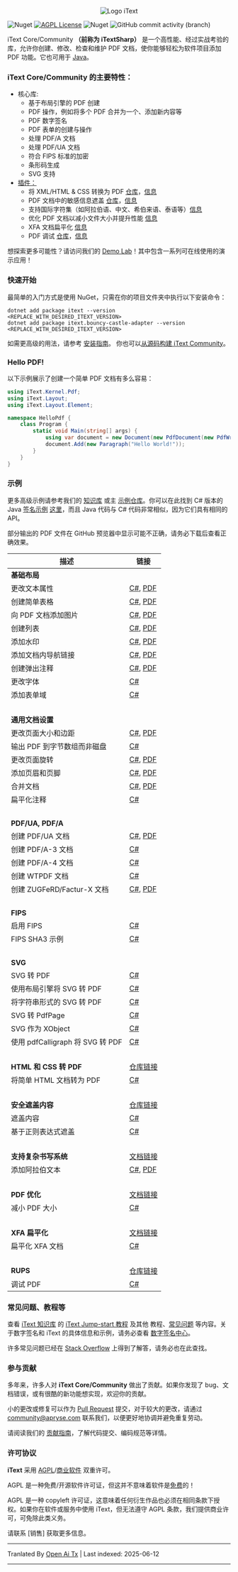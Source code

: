 <p align="center">
    <img src="https://raw.githubusercontent.com/itext/itext-dotnet/develop/assets/iText_Logo_Small.png" alt="Logo iText">
</p>

![Nuget](https://img.shields.io/nuget/v/itext7)
[![AGPL License](https://img.shields.io/badge/license-AGPL-blue.svg)](https://github.com/itext/itext7/blob/master/LICENSE.md)
![Nuget](https://img.shields.io/nuget/dt/itext7)
![GitHub commit activity (branch)](https://img.shields.io/github/commit-activity/m/itext/itext7-dotnet)

iText Core/Community **（前称为 iTextSharp）** 是一个高性能、经过实战考验的库，允许你创建、修改、检查和维护 PDF 文档，使你能够轻松为软件项目添加 PDF 功能。它也可用于 [Java](https://github.com/itext/itext7)。

### iText Core/Community 的主要特性：

* 核心库:
    * 基于布局引擎的 PDF 创建
    * PDF 操作，例如将多个 PDF 合并为一个、添加新内容等
    * PDF 数字签名
    * PDF 表单的创建与操作
    * 处理 PDF/A 文档
    * 处理 PDF/UA 文档
    * 符合 FIPS 标准的加密
    * 条形码生成
    * SVG 支持
* [插件：][all products]
    * 将 XML/HTML & CSS 转换为 PDF [仓库][pdfhtml]，[信息][pdfhtmlproduct]
    * PDF 文档中的敏感信息遮盖 [仓库][pdfsweep]，[信息][pdfsweepproduct]
    * 支持国际字符集（如阿拉伯语、中文、希伯来语、泰语等）[信息][calligraph]
    * 优化 PDF 文档以减小文件大小并提升性能 [信息][optimizer]
    * XFA 文档扁平化 [信息][xfa]
    * PDF 调试 [仓库][rups]，[信息][rupsproduct]

想探索更多可能性？请访问我们的 [Demo Lab](https://itextpdf.com/demos)！其中包含一系列可在线使用的演示应用！

### 快速开始

最简单的入门方式是使用 NuGet，只需在你的项目文件夹中执行以下安装命令：

```shell
dotnet add package itext --version <REPLACE_WITH_DESIRED_ITEXT_VERSION>
dotnet add package itext.bouncy-castle-adapter --version <REPLACE_WITH_DESIRED_ITEXT_VERSION>
```

如需更高级的用法，请参考
[安装指南](https://kb.itextpdf.com/home/it7kb/installation-guidelines)。
你也可以[从源码构建 iText Community][building]。

### Hello PDF!

以下示例展示了创建一个简单 PDF 文档有多么容易：

```csharp
using iText.Kernel.Pdf;
using iText.Layout;
using iText.Layout.Element;

namespace HelloPdf {
    class Program {
        static void Main(string[] args) {
            using var document = new Document(new PdfDocument(new PdfWriter("helloworld-pdf.pdf")));
            document.Add(new Paragraph("Hello World!"));
        }
    }
}
```

### 示例

更多高级示例请参考我们的 [知识库](https://kb.itextpdf.com/home/it7kb/examples) 或主
[示例仓库](https://github.com/itext/i7ns-samples)。你可以在此找到 C# 版本的
Java [签名示例](https://github.com/itext/i7js-signing-examples) [这里](https://github.com/itext/itext-publications-samples-dotnet/tree/develop/itext/itext.publications)，而且 Java 代码与 C# 代码非常相似，因为它们具有相同的 API。

部分输出的 PDF 文件在 GitHub 预览器中显示可能不正确，请务必下载后查看正确效果。

| 描述                                    | 链接                                                                                                                                                                                                                                                                                                   |
|-----------------------------------------|--------------------------------------------------------------------------------------------------------------------------------------------------------------------------------------------------------------------------------------------------------------------------------------------------------|
| **基础布局**                             |                                                                                                                                                                                                                                                                                                        |
| 更改文本属性                            | [C#](https://github.com/itext/itext-publications-samples-dotnet/blob/master/itext/itext.samples/itext/samples/sandbox/layout/ParagraphTextWithStyle.cs), [PDF](https://github.com/itext/itext-publications-samples-dotnet/blob/master/itext/itext.samples/cmpfiles/sandbox/layout/cmp_paragraphTextWithStyle.pdf)                                |
| 创建简单表格                            | [C#](https://github.com/itext/itext-publications-samples-dotnet/blob/master/itext/itext.samples/itext/samples/sandbox/tables/SimpleTable9.cs),  [PDF](https://github.com/itext/itext-publications-samples-dotnet/blob/master/itext/itext.samples/cmpfiles/sandbox/tables/cmp_simple_table9.pdf)                                                  |
| 向 PDF 文档添加图片                     | [C#](https://github.com/itext/itext-publications-samples-dotnet/blob/master/itext/itext.samples/itext/samples/sandbox/images/MultipleImages.cs), [PDF](https://github.com/itext/itext-publications-samples-dotnet/blob/master/itext/itext.samples/cmpfiles/sandbox/images/cmp_multiple_images.pdf)                                               |
| 创建列表                                | [C#](https://github.com/itext/itext-publications-samples-dotnet/blob/master/itext/itext.samples/itext/samples/sandbox/objects/NestedLists.cs), [PDF](https://github.com/itext/itext-publications-samples-dotnet/blob/master/itext/itext.samples/cmpfiles/sandbox/objects/cmp_nested_list.pdf)                                                    |                                                                                                                                                                                                      
| 添加水印                                | [C#](https://github.com/itext/itext-publications-samples-dotnet/blob/master/itext/itext.samples/itext/samples/sandbox/events/Watermarking.cs),  [PDF](https://github.com/itext/itext-publications-samples-dotnet/blob/master/itext/itext.samples/cmpfiles/sandbox/events/cmp_watermarkings.pdf)                                                  |
| 添加文档内导航链接                      | [C#](https://github.com/itext/itext-publications-samples-dotnet/blob/master/itext/itext.samples/itext/samples/sandbox/annotations/AddLinkAnnotation5.cs),  [PDF](https://github.com/itext/itext-publications-samples-dotnet/blob/master/itext/itext.samples/cmpfiles/sandbox/annotations/cmp_add_link_annotation5.pdf)                           |
| 创建弹出注释                            | [C#](https://github.com/itext/itext-publications-samples-dotnet/blob/master/itext/itext.samples/itext/samples/sandbox/annotations/MovePopup.cs),  [PDF](https://github.com/itext/itext-publications-samples-dotnet/blob/master/itext/itext.samples/cmpfiles/sandbox/annotations/cmp_move_popup.pdf)                                              |
| 更改字体                                | [C#](https://github.com/itext/itext-publications-samples-dotnet/blob/master/itext/itext.samples/itext/samples/sandbox/layout/ParagraphTextWithStyle.cs)                                                                                                                                                                     |
| 添加表单域                              | [C#](https://kb.itextpdf.com/home/it7kb/examples/forms-in-itext-core-8-0-0)                                                                                                                                                                                                                            |
 <br>                                      |                                                                                                                                                                                                                                                                                                        |
| **通用文档设置**                        |                                                                                                                                                                                                                                                                                                        |
| 更改页面大小和边距                      | [C#](https://github.com/itext/itext-publications-samples-dotnet/blob/master/itext/itext.samples/itext/samples/sandbox/layout/PageSizeAndMargins.cs),  [PDF](https://github.com/itext/itext-publications-samples-dotnet/blob/master/itext/itext.samples/cmpfiles/sandbox/layout/cmp_pageSizeAndMargins.pdf)                                       |
| 输出 PDF 到字节数组而非磁盘             | [C#](https://stackoverflow.com/a/67411657/10015628)                                                                                                                                                                                                                                                    |
| 更改页面旋转                            | [C#](https://github.com/itext/itext-publications-samples-dotnet/blob/master/itext/itext.samples/itext/samples/sandbox/events/PageRotation.cs),  [PDF](https://github.com/itext/itext-publications-samples-dotnet/blob/master/itext/itext.samples/cmpfiles/sandbox/events/cmp_page_rotation.pdf)                                                  |
| 添加页眉和页脚                          | [C#](https://github.com/itext/itext-publications-samples-dotnet/blob/master/itext/itext.samples/itext/samples/sandbox/events/TextFooter.cs),  [PDF](https://github.com/itext/itext-publications-samples-dotnet/blob/master/itext/itext.samples/cmpfiles/sandbox/events/cmp_text_footer.pdf)                                                      |
| 合并文档                                | [C#](https://github.com/itext/itext-publications-samples-dotnet/blob/master/itext/itext.samples/itext/samples/sandbox/merge/AddCover1.cs),  [PDF](https://github.com/itext/itext-publications-samples-dotnet/blob/master/itext/itext.samples/cmpfiles/sandbox/merge/cmp_add_cover.pdf)                                                           |
| 扁平化注释                              | [C#](https://kb.itextpdf.com/home/it7kb/examples/high-level-annotation-flattening)                                                                                                                                                                                                                     |
| <br>                                    |                                                                                                                                                                                                                                                                                                        |
| **PDF/UA, PDF/A**                       |                                                                                                                                                                                                                                                                                                        |
| 创建 PDF/UA 文档                        | [C#](https://github.com/itext/itext-publications-samples-dotnet/blob/master/itext/itext.samples/itext/samples/sandbox/pdfua/PdfUA.cs),  [PDF](https://github.com/itext/itext-publications-samples-dotnet/blob/master/itext/itext.samples/cmpfiles/sandbox/pdfua/cmp_pdf_ua.pdf)                                                                  |
| 创建 PDF/A-3 文档                       | [C#](https://github.com/itext/itext-publications-samples-dotnet/blob/master/itext/itext.samples/itext/samples/sandbox/pdfa/PdfA3.cs)                                                                                                                                                                                        |
| 创建 PDF/A-4 文档                       | [C#](https://github.com/itext/itext-publications-samples-dotnet/blob/master/itext/itext.samples/itext/samples/sandbox/pdfa/PdfA4.cs)                                                                                                                                                                   |
| 创建 WTPDF 文档                         | [C#](https://github.com/itext/itext-publications-samples-dotnet/blob/master/itext/itext.samples/itext/samples/sandbox/pdfua/Wtpdf.cs)                                                                                                                                                                  |
| 创建 ZUGFeRD/Factur-X 文档              | [C#](https://github.com/itext/itext-publications-samples-dotnet/blob/master/itext/itext.samples/itext/samples/sandbox/zugferd/BasicSample.cs), [PDF](https://github.com/itext/itext-publications-samples-dotnet/blob/master/itext/itext.samples/cmpfiles/sandbox/zugferd/cmp_invoice_with_zugferd.pdf) |
| <br>                                    |                                                                                                                                                                                                                                                                                                        |
| **FIPS**                                |                                                                                                                                                                                                                                                                                                        |
| 启用 FIPS                               | [C#](https://kb.itextpdf.com/home/it7kb/releases/release-itext-core-8-0-0/breaking-changes-for-itext-core-8-0-0/bouncy-castle-changes)                                                                                                                                                                 |
| FIPS SHA3 示例                          | [C#](https://kb.itextpdf.com/home/it7kb/examples/fips-sha3-examples-for-itext-core-8-0-0)                                                                                                                                                                                                              |
| <br>                                    |                                                                                                                                                                                                                                                                                                        |
| **SVG**                                 |                                                                                                                                                                                                                                                                                                        |
| SVG 转 PDF                              | [C#](https://github.com/itext/itext-publications-samples-dotnet/blob/master/itext/itext.samples/itext/samples/sandbox/svg/ConvertSvgToPdf.cs)                                                                                                                                                        |
| 使用布局引擎将 SVG 转 PDF               | [C#](https://github.com/itext/itext-publications-samples-dotnet/blob/master/itext/itext.samples/itext/samples/sandbox/svg/ConvertSvgToLayoutImage.cs)                                                                                                                                                |
| 将字符串形式的 SVG 转 PDF               | [C#](https://github.com/itext/itext-publications-samples-dotnet/blob/master/itext/itext.samples/itext/samples/sandbox/svg/ConvertSvgStringToPdf.cs)                                                                                                                                                  |
| SVG 转 PdfPage                          | [C#](https://github.com/itext/itext-publications-samples-dotnet/blob/master/itext/itext.samples/itext/samples/sandbox/svg/ConvertSvgToPdfPage.cs)                                                                                                                                                    |
| SVG 作为 XObject                        | [C#](https://github.com/itext/itext-publications-samples-dotnet/blob/master/itext/itext.samples/itext/samples/sandbox/svg/ConvertSvgToXObject.cs)                                                                                                                                                    |
| 使用 pdfCalligraph 将 SVG 转 PDF        | [C#](https://github.com/itext/itext-publications-samples-dotnet/blob/master/itext/itext.samples/itext/samples/sandbox/svg/ConvertSvgToPdfWithPdfCalligraph.cs)                                                                                                                                       |
| <br>                                    |                                                                                                                                                                                                                                                                                                        |
| **HTML 和 CSS 转 PDF**                  | [仓库链接](https://github.com/itext/i7j-pdfhtml)                                                                                                                                                                                                                                                      |
| 将简单 HTML 文档转为 PDF                | [C#](https://kb.itextpdf.com/home/it7kb/ebooks/itext-7-converting-html-to-pdf-with-pdfhtml)                                                                                                                                                                                                            |
| <br>                                    |                                                                                                                                                                                                                                                                                                        |
| **安全遮盖内容**                        | [仓库链接](https://github.com/itext/i7j-pdfsweep)                                                                                                                                                                                                                                                     |
| 遮盖内容                                | [C#](https://kb.itextpdf.com/home/it7kb/examples/removing-content-with-pdfsweep)                                                                                                                                                                                                                       |
| 基于正则表达式遮盖                      | [C#](https://itextpdf.com/products/pdf-redaction-pdfsweep)                                                                                                                                                                                                                                             |
| <br>                                    |                                                                                                                                                                                                                                                                                                        |
| **支持复杂书写系统**                    | [文档链接](https://itextpdf.com/products/pdfcalligraph)                                                                                                                                                                                                                                               |
| 添加阿拉伯文本                          | [C#](https://github.com/itext/itext-publications-samples-dotnet/blob/master/itext/itext.samples/itext/samples/sandbox/typography/arabic/ArabicWordSpacing.cs), [PDF](https://github.com/itext/itext-publications-samples-dotnet/blob/master/itext/itext.samples/cmpfiles/sandbox/typography/cmp_ArabicWordSpacing.pdf)                           |
| <br>                                    |                                                                                                                                                                                                                                                                                                        |
| **PDF 优化**                            | [文档链接](https://itextpdf.com/products/compress-pdf-pdfoptimizer)                                                                                                                                                                                                                                   |
| 减小 PDF 大小                           | [C#](https://itextpdf.com/products/compress-pdf-pdfoptimizer)                                                                                                                                                                                                                                          |
| <br>                                    |                                                                                                                                                                                                                                                                                                        |
| **XFA 扁平化**                          | [文档链接](https://itextpdf.com/products/flatten-pdf-pdfxfa)                                                                                                                                                                                                                                          |
| 扁平化 XFA 文档                         | [C#](https://itextpdf.com/products/flatten-pdf-pdfxfa)                                                                                                                                                                                                                                                |
| <br>                                    |                                                                                                                                                                                                                                                                                                        |
| **RUPS**                                | [仓库链接](https://github.com/itext/i7j-rups)                                                                                                                                                                                                                                                         |
| 调试 PDF                                | [C#](https://github.com/itext/i7j-rups/releases/latest)                                                                                                                                                                                                                                                |

### 常见问题、教程等 ###

查看 [iText 知识库](https://kb.itextpdf.com)
的 [iText Jump-start 教程](https://kb.itextpdf.com/home/it7kb/ebooks/itext-jump-start-tutorial-for-net) 及其他
教程、[常见问题](https://kb.itextpdf.com/home/it7kb/faq) 等内容。关于数字签名和 iText 的具体信息和示例，请务必查看
[数字签名中心](https://kb.itextpdf.com/home/it7kb/digital-signatures-hub)。

许多常见问题已经在
[Stack Overflow](https://stackoverflow.com/questions/tagged/itext+itext7) 上得到了解答，请务必也在此查找。

### 参与贡献

多年来，许多人对 **iText Core/Community** 做出了贡献。如果你发现了 bug、文档错误，或有很酷的新功能想实现，欢迎你的贡献。

小的更改或修复可以作为 [Pull Request](https://github.com/itext/itext7-dotnet/pulls) 提交，对于较大的更改，请通过 community@apryse.com 联系我们，以便更好地协调并避免重复劳动。

请阅读我们的 [贡献指南][contributing]，了解代码提交、编码规范等详情。

### 许可协议

**iText** 采用 [AGPL][agpl]/[商业软件][sales] 双重许可。

AGPL 是一种免费/开源软件许可证，但这并不意味着软件是[免费][gratis]的！

AGPL 是一种 copyleft 许可证，这意味着任何衍生作品也必须在相同条款下授权。如果你在软件或服务中使用 iText，但无法遵守 AGPL 条款，我们提供商业许可，可免除此类义务。

请联系 [销售] 获取更多信息。

[agpl]: LICENSE.md

[building]: BUILDING.md

[contributing]: CONTRIBUTING.md

[layoutMd]: layout/README.md

[itext]: https://itextpdf.com/

[github]: https://github.com/itext/itext7

[latest]: https://github.com/itext/itext7/releases/latest

[sales]: https://itextpdf.com/sales

[gratis]: https://en.wikipedia.org/wiki/Gratis_versus_libre

[rups]: https://github.com/itext/i7j-rups

[pdfhtml]: https://github.com/itext/i7n-pdfhtml

[pdfsweep]: https://github.com/itext/i7n-pdfsweep

[itext7net]: https://github.com/itext/itext7-dotnet
[pdfsweepproduct]: https://itextpdf.com/products/pdf-redaction-pdfsweep

[optimizer]: https://itextpdf.com/products/compress-pdf-pdfoptimizer

[all products]: https://itextpdf.com/products

[pdfhtmlproduct]: https://itextpdf.com/products/itext-pdf-html

[xfa]: https://itextpdf.com/products/flatten-pdf-pdfxfa

[rupsproduct]: https://itextpdf.com/products/rups

[calligraph]: https://itextpdf.com/products/pdfcalligraph

---

Tranlated By [Open Ai Tx](https://github.com/OpenAiTx/OpenAiTx) | Last indexed: 2025-06-12

---